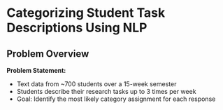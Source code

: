 
# Categorizing Student Task Descriptions Using NLP

## Problem Overview
**Problem Statement:**
- Text data from ~700 students over a 15-week semester
- Students describe their research tasks up to 3 times per week
- Goal: Identify the most likely category assignment for each response
